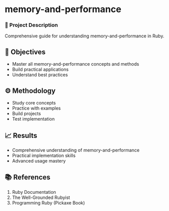 # memory-and-performance
### 📝 Project Description
Comprehensive guide for understanding memory-and-performance in Ruby.

## 🎯 Objectives
- Master all memory-and-performance concepts and methods
- Build practical applications
- Understand best practices

## ⚙️ Methodology
- Study core concepts
- Practice with examples
- Build projects
- Test implementation

## 📈 Results
- Comprehensive understanding of memory-and-performance
- Practical implementation skills
- Advanced usage mastery

## 📚 References
1. Ruby Documentation
2. The Well-Grounded Rubyist
3. Programming Ruby (Pickaxe Book)
